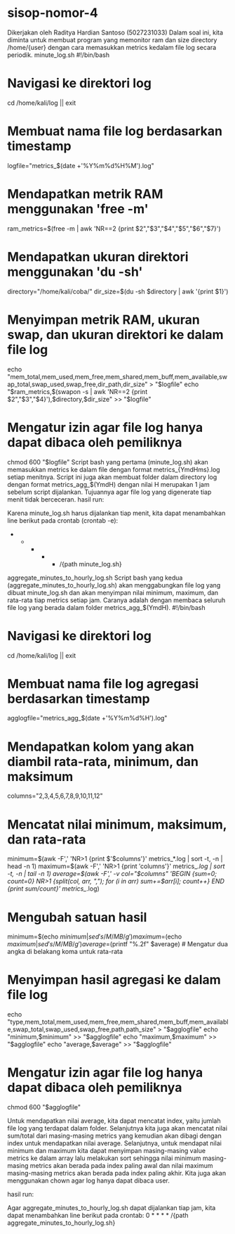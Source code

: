 # sisop-nomor-4
Dikerjakan oleh Raditya Hardian Santoso (5027231033)
Dalam soal ini, kita diminta untuk membuat program yang memonitor ram dan size directory /home/{user} dengan cara memasukkan metrics kedalam file log secara periodik.
minute_log.sh
#!/bin/bash

# Navigasi ke direktori log
cd /home/kali/log || exit

# Membuat nama file log berdasarkan timestamp
logfile="metrics_$(date +'%Y%m%d%H%M').log"

# Mendapatkan metrik RAM menggunakan 'free -m'
ram_metrics=$(free -m | awk 'NR==2 {print $2","$3","$4","$5","$6","$7}')

# Mendapatkan ukuran direktori menggunakan 'du -sh'
directory="/home/kali/coba/"
dir_size=$(du -sh $directory | awk '{print $1}')

# Menyimpan metrik RAM, ukuran swap, dan ukuran direktori ke dalam file log
echo "mem_total,mem_used,mem_free,mem_shared,mem_buff,mem_available,swap_total,swap_used,swap_free,dir_path,dir_size" > "$logfile"
echo "$ram_metrics,$(swapon -s | awk 'NR==2 {print $2","$3","$4}'),$directory,$dir_size" >> "$logfile"

# Mengatur izin agar file log hanya dapat dibaca oleh pemiliknya
chmod 600 "$logfile"
Script bash yang pertama (minute_log.sh) akan memasukkan metrics ke dalam file dengan format metrics_{YmdHms}.log setiap menitnya. Script ini juga akan membuat folder dalam directory log dengan format metrics_agg_$(YmdH) dengan nilai H merupakan 1 jam sebelum script dijalankan. Tujuannya agar file log yang digenerate tiap menit tidak berceceran. hasil run:

Karena minute_log.sh harus dijalankan tiap menit, kita dapat menambahkan line berikut pada crontab (crontab -e):
* * * * * /{path minute_log.sh}

aggregate_minutes_to_hourly_log.sh
Script bash yang kedua (aggregate_minutes_to_hourly_log.sh) akan menggabungkan file log yang dibuat minute_log.sh dan akan menyimpan nilai minimum, maximum, dan rata-rata tiap metrics setiap jam. Caranya adalah dengan membaca seluruh file log yang berada dalam folder metrics_agg_$(YmdH).
#!/bin/bash

# Navigasi ke direktori log
cd /home/kali/log || exit

# Membuat nama file log agregasi berdasarkan timestamp
agglogfile="metrics_agg_$(date +'%Y%m%d%H').log"

# Mendapatkan kolom yang akan diambil rata-rata, minimum, dan maksimum
columns="2,3,4,5,6,7,8,9,10,11,12"

# Mencatat nilai minimum, maksimum, dan rata-rata
minimum=$(awk -F',' 'NR>1 {print $'$columns'}' metrics_*.log | sort -t, -n | head -n 1)
maximum=$(awk -F',' 'NR>1 {print $'$columns'}' metrics_*.log | sort -t, -n | tail -n 1)
average=$(awk -F',' -v col="$columns" 'BEGIN {sum=0; count=0} NR>1 {split(col, arr, ","); for (i in arr) sum+=$arr[i]; count++} END {print sum/count}' metrics_*.log)

# Mengubah satuan hasil
minimum=$(echo $minimum | sed 's/M/ MB/g')
maximum=$(echo $maximum | sed 's/M/ MB/g')
average=$(printf "%.2f" $average) # Mengatur dua angka di belakang koma untuk rata-rata

# Menyimpan hasil agregasi ke dalam file log
echo "type,mem_total,mem_used,mem_free,mem_shared,mem_buff,mem_available,swap_total,swap_used,swap_free,path,path_size" > "$agglogfile"
echo "minimum,$minimum" >> "$agglogfile"
echo "maximum,$maximum" >> "$agglogfile"
echo "average,$average" >> "$agglogfile"

# Mengatur izin agar file log hanya dapat dibaca oleh pemiliknya
chmod 600 "$agglogfile"


Untuk mendapatkan nilai average, kita dapat mencatat index, yaitu jumlah file log yang terdapat dalam folder. Selanjutnya kita juga akan mencatat nilai sum/total dari masing-masing metrics yang kemudian akan dibagi dengan index untuk mendapatkan nilai average.
Selanjutnya, untuk mendapat nilai minimum dan maximum kita dapat menyimpan masing-masing value metrics ke dalam array lalu melakukan sort sehingga nilai minimum masing-masing metrics akan berada pada index paling awal dan nilai maximum masing-masing metrics akan berada pada index paling akhir. Kita juga akan menggunakan chown agar log hanya dapat dibaca user.


hasil run:

Agar aggregate_minutes_to_hourly_log.sh dapat dijalankan tiap jam, kita dapat menambahkan line berikut pada crontab:
0 * * * * /{path aggregate_minutes_to_hourly_log.sh}


